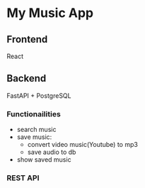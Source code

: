 # My Music App

## Frontend

React

## Backend

FastAPI + PostgreSQL

### Functionailities

- search music
- save music:
  - convert video music(Youtube) to mp3
  - save audio to db
- show saved music

### REST API
